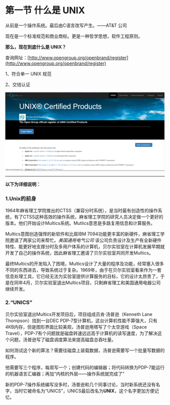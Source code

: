 # 第一节 什么是 UNIX

从前是一个操作系统。最后由C语言改写产生。——AT&T 公司

现在是一个标准规范和商业商标。更是一种哲学思想，软件工程原则。

**那么，现在到底什么是 UNIX？**

查询网址：[http://www.opengroup.org/openbrand/register](http://www.opengroup.org/openbrand/register)

1、符合单一 UNIX 规范

2、交钱认证

![](../.gitbook/assets/图片1.png)

----

**以下为详细说明：**

### 1.Unix的前身
1964年麻省理工学院推出的CTSS（兼容分时系统），是当时最有创造性的操作系统，有了CTSS这种高效的操作系统，麻省理工学院的研究人员决定做一个更好的版本。他们开始设计Multics系统。Mutlics意思是多路复用信息和计算服务。

Multics意图创造强悍的新软件和比肩IBM 7094功能更丰富的新硬件，麻省理工学院邀请了两家公司来帮忙。*美国通用电气公司* 该公司负责设计及生产有全新硬件特性、能更好地支撑分时及多用户体系的计算机，贝尔实验室在计算机发展早期就开发了自己的操作系统，因此麻省理工邀请了贝尔实验室共同开发Multics。

最终Multics的开发陷入了困境，Multics设计了大量的程序及功能，经常塞入很多不同的东西进去，导致系统过于复杂。1969年，由于在贝尔实验室看来作为一套信息处理工具，它已经无法为实验室提供计算服务的目标，它的设计太昂贵了，于是在同年4月，贝尔实验室退出Multics项目，只剩麻省理工和美国通用电器公司继续开发。

### 2.“UNICS”

贝尔实验室退出Multics开发项目后，项目组成员肯·汤普逊（Kenneth Lane Thompson）找到一台DEC PDP-7型计算机，这台计算机性能不算强大，只有4KB内存，但是图形界面比较美观，汤普逊用塔写了个太空游戏（Space Travel），PDP-7有个问题就是磁盘转速远远高于计算机的读写速度，为了解决这个问题，汤普逊写了磁盘调度算法来提高磁盘总吞吐量。

如何测试这个新的算法？需要往磁盘上装载数据，汤普逊需要写一个批量写数据的程序。

他需要写三个程序，每周写一个；创建代码的编辑器；将代码转换为PDP-7能运行的机器语言汇编器；再加“内核的外层——操作系统就完成了”

新的PDP-7操作系统编写没多时，汤普逊和几个同事讨论，当时新系统还没有名字，当时它被命名为“UNICS”，UNICS最后改名为**UNIX**，这个名字更加方便记忆。

